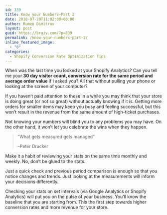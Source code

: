 ```yaml
---
id: 339
title: Know your Numbers—Part 2
date: 2018-07-20T11:02:00+00:00
author: Rumen Dimitrov
layout: post
guid: https://braiv.com/?p=339
permalink: /know-your-numbers-part-2/
inline_featured_image:
  - "0"
categories:
  - Shopify Conversion Rate Optimization Tips
---
```

When was the last time you looked at your Shopify Analytics? Can you tell me your <strong>30 day visitor count, conversion rate for the same period and average order value</strong> if I asked you? All that without pulling your phone or looking at the screen of your computer?

If you haven’t paid attention to these in a while you may think that your store is doing great (or not so great) without actually knowing if it is. Getting more orders for smaller items may keep you busy and feeling successful, but this won’t result in the revenue from the same amount of high-ticket purchases.

Not knowing your numbers will blind you to any problems you may have. On the other hand, it won’t let you celebrate the wins when they happen.
<blockquote>“What gets measured gets managed”

–Peter Drucker</blockquote>
Make it a habit of reviewing your stats on the same time monthly and weekly. No, don’t be glued to the stats.

Just a quick check and previous period comparison is enough so that you notice changes and trends. Just looking at the measurements will inform your decisions differently.

Checking your stats on set intervals (via Google Analytics or Shopify Analytics) will put you on the pulse of your business. You’ll know the baseline that you are starting from. This the first step towards higher conversion rates and more revenue for your store.
